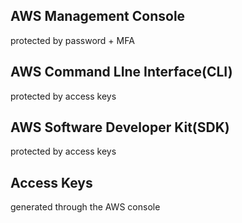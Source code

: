 ## AWS Management Console
protected by password + MFA

## AWS Command LIne Interface(CLI)
protected by access keys

## AWS Software Developer Kit(SDK)
protected by access keys

## Access Keys
generated through the AWS console